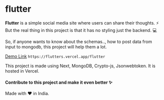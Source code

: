 # flutter

**Flutter** is a simple social media site where users can share their thoughts. ⚡
But the real thing in this project is that it has no styling just the backend. 💻

So, if anyone wants to know about the schemas.., how to post data from input to mongodb, this project will help them a lot.

<a href="https://flutters.vercel.app/flutter">Demo Link</a>
``
https://flutters.vercel.app/flutter
``

This project is made using Next, MongoDB, Crypto-js, Jsonwebtoken. It is hosted in Vercel.

#### Contribute to this project and make it even better ✨
Made with ❤️ in India.
